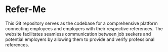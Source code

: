 # Refer-Me
This Git repository serves as the codebase for a comprehensive platform connecting employees and employers with their respective references. The website facilitates seamless communication between job seekers and potential employers by allowing them to provide and verify professional references. 
